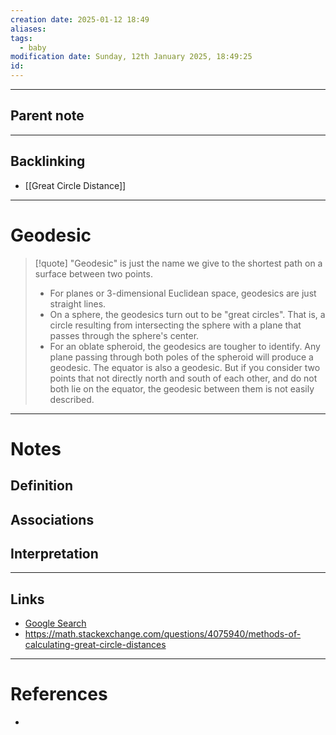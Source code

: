 ```yaml
---
creation date: 2025-01-12 18:49
aliases: 
tags:
  - baby
modification date: Sunday, 12th January 2025, 18:49:25
id:
---
```

---

## Parent note
---
## Backlinking
+ [[Great Circle Distance]]

---
# Geodesic
>[!quote]
>"Geodesic" is just the name we give to the shortest path on a surface between two points.
>- For planes or 3-dimensional Euclidean space, geodesics are just straight lines.
>- On a sphere, the geodesics turn out to be "great circles". That is, a circle resulting from intersecting the sphere with a plane that passes through the sphere's center.
>- For an oblate spheroid, the geodesics are tougher to identify. Any plane passing through both poles of the spheroid will produce a geodesic. The equator is also a geodesic. But if you consider two points that not directly north and south of each other, and do not both lie on the equator, the geodesic between them is not easily described.

---
# Notes

## Definition

## Associations

## Interpretation

---
## Links
- [Google Search](https://www.google.com/search?q=Geodesic)
- https://math.stackexchange.com/questions/4075940/methods-of-calculating-great-circle-distances

---
# References
+ 